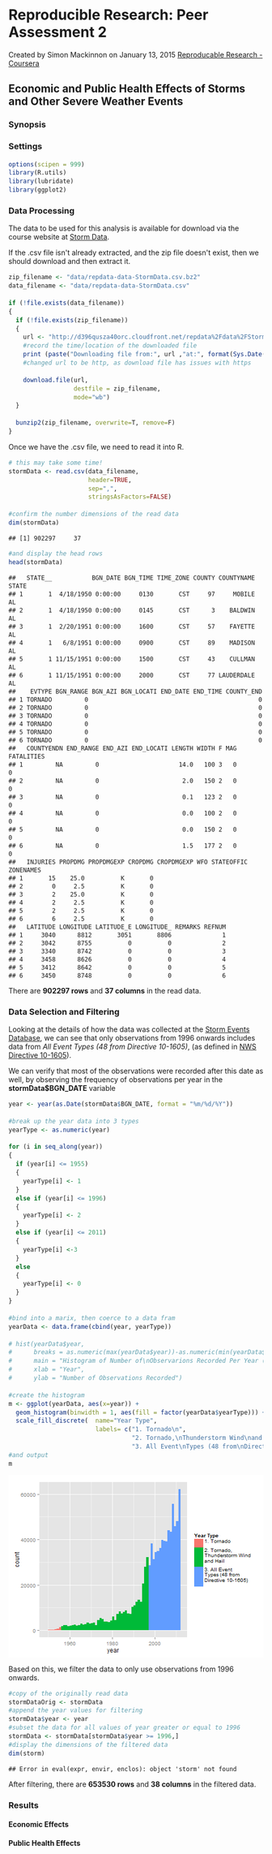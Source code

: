 Reproducible Research: Peer Assessment 2
==========================================
Created by Simon Mackinnon on January 13, 2015
[Reproducable Research - Coursera](https://www.coursera.org/course/repdata)

## Economic and Public Health Effects of Storms and Other Severe Weather Events 

### Synopsis


### Settings

```r
options(scipen = 999) 
library(R.utils)
library(lubridate)
library(ggplot2)
```

### Data Processing
The data to be used for this analysis is available for download via the course website at [Storm Data](https://d396qusza40orc.cloudfront.net/repdata%2Fdata%2FStormData.csv.bz2).    

If the .csv file isn't already extracted, and the zip file doesn't exist, then we should download and then extract it.

```r
zip_filename <- "data/repdata-data-StormData.csv.bz2"
data_filename <- "data/repdata-data-StormData.csv"

if (!file.exists(data_filename))
{
  if (!file.exists(zip_filename))
  {
    url <- "http://d396qusza40orc.cloudfront.net/repdata%2Fdata%2FStormData.csv.bz2"
    #record the time/location of the downloaded file
    print (paste("Downloading file from:", url ,"at:", format(Sys.Date(), "%B %d, %Y"), format(Sys.time(), "%H:%M:%S")))
    #changed url to be http, as download file has issues with https
    
    download.file(url, 
                  destfile = zip_filename,
                  mode="wb")
  }
  
  bunzip2(zip_filename, overwrite=T, remove=F)
}
```

Once we have the .csv file, we need to read it into R.


```r
# this may take some time!
stormData <- read.csv(data_filename, 
                      header=TRUE, 
                      sep=",",
                      stringsAsFactors=FALSE)

#confirm the number dimensions of the read data
dim(stormData)
```

```
## [1] 902297     37
```

```r
#and display the head rows
head(stormData)
```

```
##   STATE__           BGN_DATE BGN_TIME TIME_ZONE COUNTY COUNTYNAME STATE
## 1       1  4/18/1950 0:00:00     0130       CST     97     MOBILE    AL
## 2       1  4/18/1950 0:00:00     0145       CST      3    BALDWIN    AL
## 3       1  2/20/1951 0:00:00     1600       CST     57    FAYETTE    AL
## 4       1   6/8/1951 0:00:00     0900       CST     89    MADISON    AL
## 5       1 11/15/1951 0:00:00     1500       CST     43    CULLMAN    AL
## 6       1 11/15/1951 0:00:00     2000       CST     77 LAUDERDALE    AL
##    EVTYPE BGN_RANGE BGN_AZI BGN_LOCATI END_DATE END_TIME COUNTY_END
## 1 TORNADO         0                                               0
## 2 TORNADO         0                                               0
## 3 TORNADO         0                                               0
## 4 TORNADO         0                                               0
## 5 TORNADO         0                                               0
## 6 TORNADO         0                                               0
##   COUNTYENDN END_RANGE END_AZI END_LOCATI LENGTH WIDTH F MAG FATALITIES
## 1         NA         0                      14.0   100 3   0          0
## 2         NA         0                       2.0   150 2   0          0
## 3         NA         0                       0.1   123 2   0          0
## 4         NA         0                       0.0   100 2   0          0
## 5         NA         0                       0.0   150 2   0          0
## 6         NA         0                       1.5   177 2   0          0
##   INJURIES PROPDMG PROPDMGEXP CROPDMG CROPDMGEXP WFO STATEOFFIC ZONENAMES
## 1       15    25.0          K       0                                    
## 2        0     2.5          K       0                                    
## 3        2    25.0          K       0                                    
## 4        2     2.5          K       0                                    
## 5        2     2.5          K       0                                    
## 6        6     2.5          K       0                                    
##   LATITUDE LONGITUDE LATITUDE_E LONGITUDE_ REMARKS REFNUM
## 1     3040      8812       3051       8806              1
## 2     3042      8755          0          0              2
## 3     3340      8742          0          0              3
## 4     3458      8626          0          0              4
## 5     3412      8642          0          0              5
## 6     3450      8748          0          0              6
```
There are **902297 rows** and **37 columns** in the read data.


### Data Selection and Filtering

Looking at the details of how the data was collected at the [Storm Events Database](http://www.ncdc.noaa.gov/stormevents/details.jsp), we can see that only observations from 1996 onwards includes data from *All Event Types (48 from Directive 10-1605)*, (as defined in [NWS Directive 10-1605](http://www.ncdc.noaa.gov/stormevents/pd01016005curr.pdf)).  

We can verify that most of the observations were recorded after this date as well, by observing the frequency of observations per year in the **stormData$BGN_DATE** variable


```r
year <- year(as.Date(stormData$BGN_DATE, format = "%m/%d/%Y"))

#break up the year data into 3 types
yearType <- as.numeric(year)

for (i in seq_along(year))
{  
  if (year[i] <= 1955)
  {
    yearType[i] <- 1
  }
  else if (year[i] <= 1996)
  {
    yearType[i] <- 2
  }
  else if (year[i] <= 2011)
  {
    yearType[i] <-3
  }
  else
  {
    yearType[i] <- 0
  }
}

#bind into a marix, then coerce to a data fram
yearData <- data.frame(cbind(year, yearType))

# hist(yearData$year, 
#      breaks = as.numeric(max(yearData$year))-as.numeric(min(yearData$year)),
#      main = "Histogram of Number of\nObservarions Recorded Per Year (1950 - 2011)",
#      xlab = "Year",
#      ylab = "Number of Observations Recorded")

#create the histogram
m <- ggplot(yearData, aes(x=year)) + 
  geom_histogram(binwidth = 1, aes(fill = factor(yearData$yearType))) +
  scale_fill_discrete(  name="Year Type",                        
                        labels= c("1. Tornado\n", 
                                  "2. Tornado,\nThunderstorm Wind\nand Hail\n", 
                                  "3. All Event\nTypes (48 from\nDirective 10-1605)\n"))
#and output
m
```

<img src="figure/observationFrequencyPerYear-1.png" title="plot of chunk observationFrequencyPerYear" alt="plot of chunk observationFrequencyPerYear" style="display: block; margin: auto;" />

Based on this, we filter the data to only use observations from 1996 onwards.


```r
#copy of the originally read data
stormDataOrig <- stormData
#append the year values for filtering
stormData$year <- year
#subset the data for all values of year greater or equal to 1996
stormData <- stormData[stormData$year >= 1996,]
#display the dimensions of the filtered data
dim(storm)
```

```
## Error in eval(expr, envir, enclos): object 'storm' not found
```
After filtering, there are **653530 rows** and **38 columns** in the filtered data.

### Results

#### Economic Effects



#### Public Health Effects




